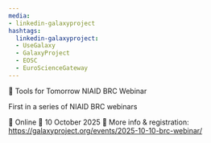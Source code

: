 ```yaml
---
media:
- linkedin-galaxyproject
hashtags:
  linkedin-galaxyproject:
  - UseGalaxy
  - GalaxyProject
  - EOSC
  - EuroScienceGateway
---
```

📣 Tools for Tomorrow NIAID BRC Webinar

First in a series of NIAID BRC webinars

📍 Online
📅 10 October 2025
🔗 More info & registration: https://galaxyproject.org/events/2025-10-10-brc-webinar/